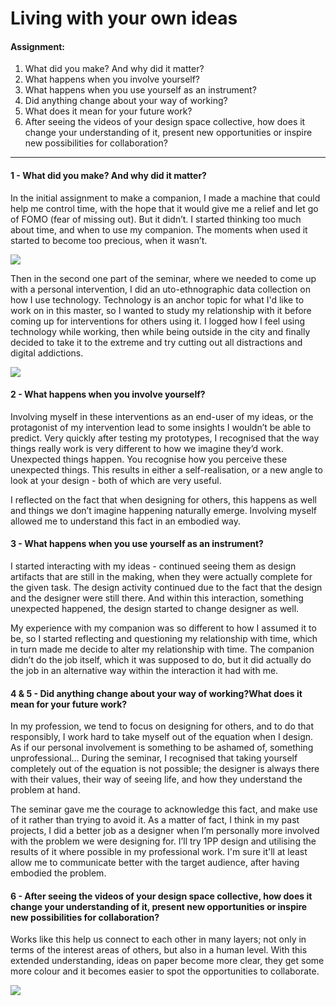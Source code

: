 # Living with your own ideas

#### Assignment: 
1. What did you make? And why did it matter? 
1. What happens when you involve yourself? 
1. What happens when you use yourself as an instrument? 
1. Did anything change about your way of working? 
1. What does it mean for your future work? 
1. After seeing the videos of your design space collective, how does it change your understanding of it, present new opportunities or inspire new possibilities for collaboration? 

---

#### 1 - What did you make? And why did it matter?

In the initial assignment to make a companion, I made a machine that could help me control time, with the hope that it would give me a relief and let go of FOMO (fear of missing out). But it didn’t. I started thinking too much about time, and when to use  my companion. The moments when used it started to become too precious, when it wasn’t.

![](/MDEF/images/1pp/timeplug2.png)

Then in the second one part of the seminar, where we needed to come up with a personal intervention, I did an uto-ethnographic data collection on how I use technology. Technology is an anchor topic for what I'd like to work on in this master, so I wanted to study my relationship with it before coming up for interventions for others using it. I logged how I feel using technology while working, then while being outside in the city and finally decided to take it to the extreme and try cutting out all distractions and digital addictions.

![](/MDEF/images/1pp/1pp3.gif)

#### 2 - What happens when you involve yourself?

Involving myself in these interventions as an end-user of my ideas, or the protagonist of my intervention lead to some insights I wouldn’t be able to predict. Very quickly after testing my prototypes, I recognised that the way things really work is very different to how we imagine they’d work. Unexpected things happen. You recognise how you perceive these unexpected things. This results in either a self-realisation, or a new angle to look at your design - both of which are very useful.

I reflected on the fact that when designing for others, this happens as well and things we don’t imagine happening naturally emerge. Involving myself allowed me to understand this fact in an embodied way. 

#### 3 - What happens when you use yourself as an instrument?

I started interacting with my ideas - continued seeing them as design artifacts that are still in the making, when they were actually complete for the given task. The design activity continued due to the fact that the design and the designer were still there. And within this interaction, something unexpected happened, the design started to change designer as well. 

My experience with my companion was so different to how I assumed it to be, so I started reflecting and questioning my relationship with time, which in turn made me decide to alter my relationship with time. The companion didn’t do the job itself, which it was supposed to do, but it did actually do the job in an alternative way within the interaction it had with me.

#### 4 & 5 - Did anything change about your way of working?What does it mean for your future work?

In my profession, we tend to focus on designing for others, and to do that responsibly, I work hard to take myself out of the equation when I design. As if our personal involvement is something to be ashamed of, something unprofessional… During the seminar, I recognised that taking yourself completely out of the equation is not possible; the designer is always there with their values, their way of seeing life, and how they understand the problem at hand.

The seminar gave me the courage to acknowledge this fact, and make use of it rather than trying to avoid it. As a matter of fact, I think in my past projects, I did a better job as a designer when I’m personally more involved with the problem we were designing for. I’ll try 1PP design and utilising the results of it where possible in my professional work. I'm sure it'll at least allow me to communicate better with the target audience, after having embodied the problem.
  
#### 6 - After seeing the videos of your design space collective, how does it change your understanding of it, present new opportunities or inspire new possibilities for collaboration?

Works like this help us connect to each other in many layers; not only in terms of the interest areas of others, but also in a human level. With this extended understanding, ideas on paper become more clear, they get some more colour and it becomes easier to spot the opportunities to collaborate. 

![](/MDEF/images/1pp/close.gif)
